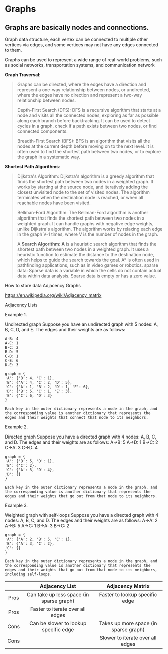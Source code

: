 # Graphs

## Graphs are basically nodes and connections.

Graph data structure, each vertex can be connected to multiple other vertices via edges, and some vertices may not have any edges connected to them. 

Graphs can be used to represent a wide range of real-world problems, such as social networks, transportation systems, and communication network

**Graph Traversal**:
> Graphs can be directed, where the edges have a direction and represent a one-way relationship between nodes, or undirected, where the edges have no direction and represent a two-way relationship between nodes.
> 
> Depth-First Search (DFS): DFS is a recursive algorithm that starts at a node and visits all the connected nodes, exploring as far as possible along each branch before backtracking. It can be used to detect cycles in a graph, check if a path exists between two nodes, or find connected components.
> 
> Breadth-First Search (BFS): BFS is an algorithm that visits all the nodes at the current depth before moving on to the next level. It is often used to find the shortest path between two nodes, or to explore the graph in a systematic way.

**Shortest Path Algorithms**:
> Dijkstra's Algorithm: Dijkstra's algorithm is a greedy algorithm that finds the shortest path between two nodes in a weighted graph. It works by starting at the source node, and iteratively adding the closest unvisited node to the set of visited nodes. The algorithm terminates when the destination node is reached, or when all reachable nodes have been visited.
> 
> Bellman-Ford Algorithm: The Bellman-Ford algorithm is another algorithm that finds the shortest path between two nodes in a weighted graph. It can handle graphs with negative edge weights, unlike Dijkstra's algorithm. The algorithm works by relaxing each edge in the graph V-1 times, where V is the number of nodes in the graph.
> 
> A **Search Algorithm: A** is a heuristic search algorithm that finds the shortest path between two nodes in a weighted graph. It uses a heuristic function to estimate the distance to the destination node, which helps to guide the search towards the goal. A* is often used in pathfinding applications, such as in video games or robotics.
sparse data: Sparse data is a variable in which the cells do not contain actual data within data analysis. Sparse data is empty or has a zero value.

How to store data
Adjacency Graphs

https://en.wikipedia.org/wiki/Adjacency_matrix

Adjacency Lists

Example 1.

Undirected graph
Suppose you have an undirected graph with 5 nodes: A, B, C, D, and E. The edges and their weights are as follows:

    A-B: 4
    A-C: 1
    B-C: 2
    B-D: 5
    C-D: 1
    C-E: 6
    D-E: 3

    graph = {
    'A': {'B': 4, 'C': 1},
    'B': {'A': 4, 'C': 2, 'D': 5},
    'C': {'A': 1, 'B': 2, 'D': 1, 'E': 6},
    'D': {'B': 5, 'C': 1, 'E': 3},
    'E': {'C': 6, 'D': 3}
    }

    Each key in the outer dictionary represents a node in the graph, and the corresponding value is another dictionary that represents the edges and their weights that connect that node to its neighbors.


Example 2.

Directed graph
Suppose you have a directed graph with 4 nodes: A, B, C, and D. The edges and their weights are as follows:
    A->B: 5
    A->D: 1
    B->C: 2
    C->A: 3
    C->D: 4

    graph = {
    'A': {'B': 5, 'D': 1},
    'B': {'C': 2},
    'C': {'A': 3, 'D': 4},
    'D': {}
    }

    Each key in the outer dictionary represents a node in the graph, and the corresponding value is another dictionary that represents the edges and their weights that go out from that node to its neighbors.

Example 3. 

Weighted graph with self-loops
Suppose you have a directed graph with 4 nodes: A, B, C, and D. The edges and their weights are as follows:
    A->A: 2
    A->B: 5
    A->C: 1
    B->A: 3
    B->C: 2

    graph = {
    'A': {'A': 2, 'B': 5, 'C': 1},
    'B': {'A': 3, 'C': 2},
    'C': {}
    }

    Each key in the outer dictionary represents a node in the graph, and the corresponding value is another dictionary that represents the edges and their weights that go out from that node to its neighbors, including self-loops.

|      |            Adjacency List 	                | 	        Adjacency Matrix               |
| :--: |      :--------------------------------:    | :--------------------------------------: |
| Pros |	Can take up less space (in sparse graph)|	Faster to lookup specific edge         |
| Pros |	Faster to iterate over all edges		|                                          |
| Cons |	Can be slower to lookup specific edge	|	Takes up more space (in sparse graph)  |
| Cons |			                                |   Slower to iterate over all edges       |
